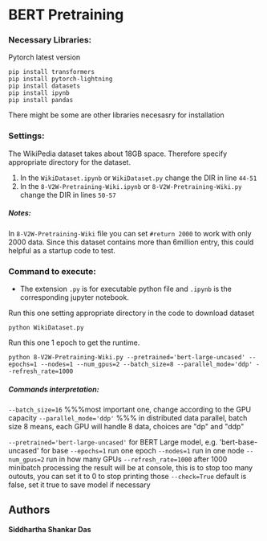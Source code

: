 <!-- https://gist.github.com/PurpleBooth/109311bb0361f32d87a2 -->
<!-- https://pandao.github.io/editor.md/en.html -->

# BERT Pretraining


### Necessary Libraries:

Pytorch latest version 

```
pip install transformers
pip install pytorch-lightning
pip install datasets
pip install ipynb
pip install pandas
```

There might be some are other libraries necesasry for installation


### Settings:

The WikiPedia dataset takes about 18GB space. Therefore specify appropriate directory for the dataset.

1. In the `WikiDataset.ipynb` or `WikiDataset.py` change the DIR in line `44-51`
2. In the `8-V2W-Pretraining-Wiki.ipynb` or `8-V2W-Pretraining-Wiki.py` change the DIR in lines `50-57`

##### Notes:
In `8-V2W-Pretraining-Wiki` file you can set `#return 2000` to work with only 2000 data. Since this dataset contains more than 6million entry, this could helpful as a startup code to test.

### Command to execute:

- The extension `.py` is for executable python file and `.ipynb` is the corresponding jupyter notebook.



Run this one setting appropriate directory in the code to download dataset

```
python WikiDataset.py
```


Run this one 1 epoch to get the runtime. 


```
python 8-V2W-Pretraining-Wiki.py --pretrained='bert-large-uncased' --epochs=1 --nodes=1 --num_gpus=2 --batch_size=8 --parallel_mode='ddp' --refresh_rate=1000
```


##### Commands interpretation:

`--batch_size=16` %%%most important one, change according to the GPU capacity
`--parallel_mode='ddp'` %%% in distributed data parallel, batch size  8 means, each GPU will handle 8 data, choices are "dp" and "ddp"

`--pretrained='bert-large-uncased'` for BERT Large model, e.g. 'bert-base-uncased' for base
`--epochs=1` run one epoch
`--nodes=1` run in one node
`--num_gpus=2` run in how many GPUs
`--refresh_rate=1000` after 1000 minibatch processing the result will be at console, this is to stop too many outouts, you can set it to 0 to stop printing those
`--check=True` default is false, set it true to save model if necessary



## Authors

**Siddhartha Shankar Das**
